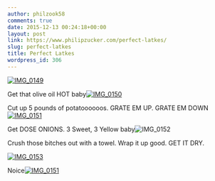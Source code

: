 ```yaml
---
author: philzook58
comments: true
date: 2015-12-13 00:24:18+00:00
layout: post
link: https://www.philipzucker.com/perfect-latkes/
slug: perfect-latkes
title: Perfect Latkes
wordpress_id: 306
---
```


[![IMG_0149](http://philzucker.nfshost.com/wordpress/wp-content/uploads/2015/12/IMG_0149-300x225.jpg)](http://philzucker.nfshost.com/wordpress/wp-content/uploads/2015/12/IMG_0149.jpg)

Get that olive oil HOT baby[![IMG_0150](http://philzucker.nfshost.com/wordpress/wp-content/uploads/2015/12/IMG_0150-300x225.jpg)](http://philzucker.nfshost.com/wordpress/wp-content/uploads/2015/12/IMG_0150.jpg)

Cut up 5 pounds of potatoooooos. GRATE EM UP. GRATE EM DOWN[![IMG_0151](http://philzucker.nfshost.com/wordpress/wp-content/uploads/2015/12/IMG_0151-300x225.jpg)](http://philzucker.nfshost.com/wordpress/wp-content/uploads/2015/12/IMG_0151.jpg)

Get DOSE ONIONS. 3 Sweet, 3 Yellow baby![![IMG_0152](http://philzucker.nfshost.com/wordpress/wp-content/uploads/2015/12/IMG_0152-300x225.jpg)](http://philzucker.nfshost.com/wordpress/wp-content/uploads/2015/12/IMG_0152.jpg)

Crush those bitches out with a towel. Wrap it up good. GET IT DRY.

[![IMG_0153](http://philzucker.nfshost.com/wordpress/wp-content/uploads/2015/12/IMG_0153-300x225.jpg)](http://philzucker.nfshost.com/wordpress/wp-content/uploads/2015/12/IMG_0153.jpg)

Noice[![IMG_0151](http://philzucker.nfshost.com/wordpress/wp-content/uploads/2015/12/IMG_0151-300x225.jpg)](http://philzucker.nfshost.com/wordpress/wp-content/uploads/2015/12/IMG_0151.jpg)[
](http://philzucker.nfshost.com/wordpress/wp-content/uploads/2015/12/IMG_0152.jpg)

